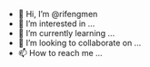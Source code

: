 - 👋 Hi, I’m @rifengmen
- 👀 I’m interested in ...
- 🌱 I’m currently learning ...
- 💞️ I’m looking to collaborate on ...
- 📫 How to reach me ...

<!---
rifengmen/rifengmen is a ✨ special ✨ repository because its `README.md` (this file) appears on your GitHub profile.
You can click the Preview link to take a look at your changes.
--->
